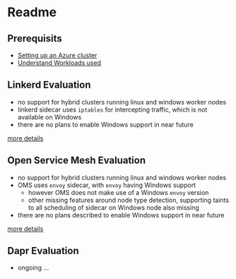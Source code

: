 # Readme

## Prerequisits

* [Setting up an Azure cluster](docs/00_settingup_cluster.md)
* [Understand Workloads used](docs/01_deploying_a_workload.md)

## Linkerd Evaluation

* no support for hybrid clusters running linux and windows worker nodes
* linkerd sidecar uses `iptables` for intercepting traffic, which is not available on Windows
* there are no plans to enable Windows support in near future

[more details](docs/02_linkerd_notes.md)

## Open Service Mesh Evaluation

* no support for hybrid clusters running linux and windows worker nodes
* OMS uses `envoy` sidecar, with `envoy` having Windows support
  * however OMS does not make use of a Windows `envoy` version
  * other missing features around node type detection, supporting taints to all scheduling of sidecar on Windows node also missing
* there are no plans described to enable Windows support in near future

[more details](docs/03_open_service_mesh_notes.md)

## Dapr Evaluation

* ongoing ...